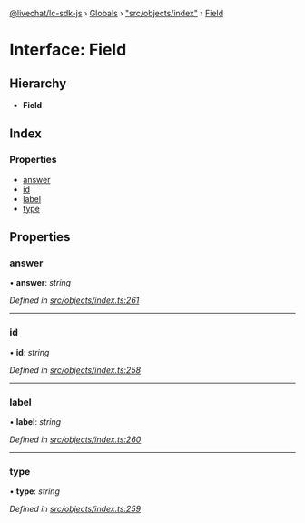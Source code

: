 [@livechat/lc-sdk-js](../README.md) › [Globals](../globals.md) › ["src/objects/index"](../modules/_src_objects_index_.md) › [Field](_src_objects_index_.field.md)

# Interface: Field

## Hierarchy

* **Field**

## Index

### Properties

* [answer](_src_objects_index_.field.md#answer)
* [id](_src_objects_index_.field.md#id)
* [label](_src_objects_index_.field.md#label)
* [type](_src_objects_index_.field.md#type)

## Properties

###  answer

• **answer**: *string*

*Defined in [src/objects/index.ts:261](https://github.com/livechat/lc-sdk-js/blob/d0a32c0/src/objects/index.ts#L261)*

___

###  id

• **id**: *string*

*Defined in [src/objects/index.ts:258](https://github.com/livechat/lc-sdk-js/blob/d0a32c0/src/objects/index.ts#L258)*

___

###  label

• **label**: *string*

*Defined in [src/objects/index.ts:260](https://github.com/livechat/lc-sdk-js/blob/d0a32c0/src/objects/index.ts#L260)*

___

###  type

• **type**: *string*

*Defined in [src/objects/index.ts:259](https://github.com/livechat/lc-sdk-js/blob/d0a32c0/src/objects/index.ts#L259)*
